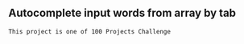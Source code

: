 ## Autocomplete input words from array by tab

```bash
This project is one of 100 Projects Challenge
```
